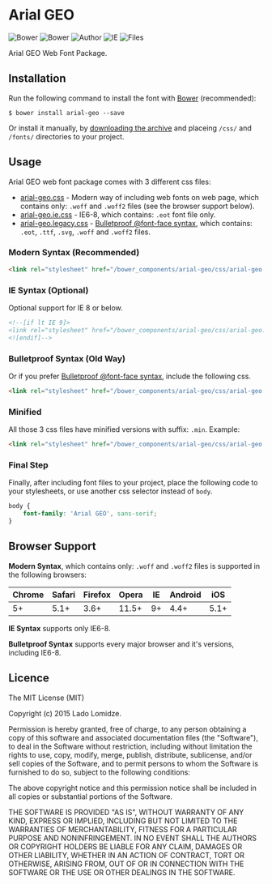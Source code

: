 # Arial GEO

![Bower](https://img.shields.io/bower/v/arial-geo.svg)
![Bower](https://img.shields.io/bower/l/arial-geo.svg)
![Author](https://img.shields.io/badge/Font_Author-Gia_Shervashidze-blue.svg)
![IE](https://img.shields.io/badge/IE_Support-6+-brightgreen.svg)
![Files](https://img.shields.io/badge/Font_Files-.ttf,_.eot,_.svg,_.woff,_.woff2-brightgreen.svg)

Arial GEO Web Font Package.

## Installation

Run the following command to install the font with [Bower](http://bower.io) (recommended):

```
$ bower install arial-geo --save
```

Or install it manually, by [downloading the archive](https://github.com/web-fonts/arial-geo/archive/master.zip) and placeing `/css/` and `/fonts/` directories to your project.

## Usage

Arial GEO web font package comes with 3 different css files:

* [arial-geo.css](https://github.com/web-fonts/arial-geo/tree/master/css/arial-geo.css) - Modern way of including web fonts on web page, which contains only: `.woff` and `.woff2` files (see the browser support below).
* [arial-geo.ie.css](https://github.com/web-fonts/arial-geo/tree/master/css/arial-geo.ie.css) - IE6-8, which contains: `.eot` font file only.
* [arial-geo.legacy.css](https://github.com/web-fonts/arial-geo/tree/master/css/arial-geo.legacy.css) - [Bulletproof @font-face syntax](http://www.paulirish.com/2009/bulletproof-font-face-implementation-syntax/), which contains: `.eot`, `.ttf`, `.svg`, `.woff` and `.woff2` files.

### Modern Syntax (Recommended)

```html
<link rel="stylesheet" href="/bower_components/arial-geo/css/arial-geo.css">
```

### IE Syntax (Optional)

Optional support for IE 8 or below.

```html
<!--[if lt IE 9]>
<link rel="stylesheet" href="/bower_components/arial-geo/css/arial-geo.ie.css">
<![endif]-->
```

### Bulletproof Syntax (Old Way)

Or if you prefer [Bulletproof @font-face syntax](http://www.paulirish.com/2009/bulletproof-font-face-implementation-syntax/), include the following css.

```html
<link rel="stylesheet" href="/bower_components/arial-geo/css/arial-geo.legacy.css">
```

### Minified

All those 3 css files have minified versions with suffix: `.min`. Example:

```html
<link rel="stylesheet" href="/bower_components/arial-geo/css/arial-geo.min.css">
```

### Final Step

Finally, after including font files to your project, place the following code to your stylesheets, or use another css selector instead of `body`.

```css
body {
    font-family: 'Arial GEO', sans-serif;
}
```

## Browser Support

**Modern Syntax**, which contains only: `.woff` and `.woff2` files is supported in the following browsers:

| Chrome | Safari | Firefox | Opera | IE   | Android |  iOS  |
| ------ | ------ | ------- | ----- | ---- | ------- | ----- |
| 5+     | 5.1+   | 3.6+    | 11.5+ | 9+   | 4.4+    | 5.1+  |

**IE Syntax** supports only IE6-8.

**Bulletproof Syntax** supports every major browser and it's versions, including IE6-8.

## Licence

The MIT License (MIT)

Copyright (c) 2015 Lado Lomidze.

Permission is hereby granted, free of charge, to any person obtaining a copy
of this software and associated documentation files (the "Software"), to deal
in the Software without restriction, including without limitation the rights
to use, copy, modify, merge, publish, distribute, sublicense, and/or sell
copies of the Software, and to permit persons to whom the Software is
furnished to do so, subject to the following conditions:

The above copyright notice and this permission notice shall be included in
all copies or substantial portions of the Software.

THE SOFTWARE IS PROVIDED "AS IS", WITHOUT WARRANTY OF ANY KIND, EXPRESS OR
IMPLIED, INCLUDING BUT NOT LIMITED TO THE WARRANTIES OF MERCHANTABILITY,
FITNESS FOR A PARTICULAR PURPOSE AND NONINFRINGEMENT. IN NO EVENT SHALL THE
AUTHORS OR COPYRIGHT HOLDERS BE LIABLE FOR ANY CLAIM, DAMAGES OR OTHER
LIABILITY, WHETHER IN AN ACTION OF CONTRACT, TORT OR OTHERWISE, ARISING FROM,
OUT OF OR IN CONNECTION WITH THE SOFTWARE OR THE USE OR OTHER DEALINGS IN
THE SOFTWARE.